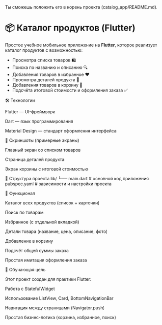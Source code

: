 Ты сможешь положить его в корень проекта (catalog_app/README.md).

# 📦 Каталог продуктов (Flutter)

Простое учебное мобильное приложение на **Flutter**, которое реализует каталог продуктов с возможностью:

- Просмотра списка товаров 🛍
- Поиска по названию и описанию 🔍
- Добавления товаров в избранное ❤️
- Просмотра деталей продукта 📄
- Добавления товаров в корзину 🛒
- Подсчёта итоговой стоимости и оформления заказа ✅


🛠 Технологии

Flutter — UI-фреймворк

Dart — язык программирования

Material Design — стандарт оформления интерфейса

📱 Скриншоты (примерные экраны)

Главный экран со списком товаров

Страница деталей продукта

Экран корзины с итоговой стоимостью


📂 Структура проекта
lib/
 └── main.dart          # основной код приложения
pubspec.yaml            # зависимости и настройки проекта

🎯 Функционал

Каталог всех продуктов (список + карточки)

Поиск по товарам

Избранное (с отдельной вкладкой)

Детали товара (название, цена, описание, фото)

Добавление в корзину

Подсчёт общей суммы заказа

Простая имитация оформления заказа

📖 Обучающая цель

Этот проект создан для практики Flutter:

Работа с StatefulWidget

Использование ListView, Card, BottomNavigationBar

Навигация между страницами (Navigator.push)

Простая бизнес-логика (корзина, избранное, поиск)